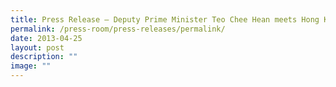 ```yaml
---
title: Press Release – Deputy Prime Minister Teo Chee Hean meets Hong Kong leaders
permalink: /press-room/press-releases/permalink/
date: 2013-04-25
layout: post
description: ""
image: ""
---
```

